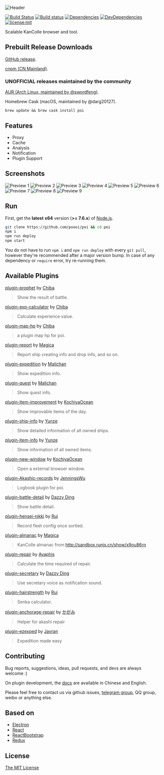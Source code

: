 ![Header](https://raw.githubusercontent.com/poooi/poi/master/assets/img/header.png)

[![Build Status](https://travis-ci.org/poooi/poi.svg?branch=master)](https://travis-ci.org/poooi/poi)
[![Build status](https://ci.appveyor.com/api/projects/status/apv2xngtej1m17he?svg=true)](https://ci.appveyor.com/project/KochiyaOcean/poi)
[![Dependencies](https://david-dm.org/poooi/poi.svg)](https://david-dm.org/poooi/poi)
[![DevDependencies](https://david-dm.org/poooi/poi/dev-status.svg)](https://david-dm.org/poooi/poi#info=devDependencies)
[![license:mit](https://img.shields.io/badge/license-mit-blue.svg)](https://opensource.org/licenses/MIT)

Scalable KanColle browser and tool.

## Prebuilt Release Downloads

[GitHub release](https://github.com/poooi/poi/releases).

[cnpm (CN Mainland)](https://npm.taobao.org/mirrors/poi).

### UNOFFICIAL releases maintained by the community

[AUR (Arch Linux, maintained by @swordfeng)](https://aur.archlinux.org/packages/poi/).

Homebrew Cask (macOS, maintained by @darg20127).
```shell
brew update && brew cask install poi
```

## Features

+ Proxy
+ Cache
+ Analysis
+ Notification
+ Plugin Support

## Screenshots

![Preview 1](https://cloud.githubusercontent.com/assets/6753092/10863967/ebcc2b60-8018-11e5-9f74-9d0cf214fe49.png)
![Preview 2](https://cloud.githubusercontent.com/assets/6753092/10863968/ee4d8a96-8018-11e5-92ae-7f794864dca8.png)
![Preview 3](https://cloud.githubusercontent.com/assets/6753092/10863969/f0a49b2c-8018-11e5-9659-43f626c4691c.png)
![Preview 4](https://cloud.githubusercontent.com/assets/6753092/10863970/f19f7ec0-8018-11e5-99f8-8df3bced1616.png)
![Preview 5](https://cloud.githubusercontent.com/assets/6753092/10863971/f2a69114-8018-11e5-8b4e-3017472a24a4.png)
![Preview 6](https://cloud.githubusercontent.com/assets/6753092/10863972/f3c3a898-8018-11e5-9aa6-0049a879e0bc.png)
![Preview 7](https://cloud.githubusercontent.com/assets/6753092/10863973/f56bddb4-8018-11e5-82c1-4d1fc23779a8.png)
![Preview 8](https://cloud.githubusercontent.com/assets/6753092/10863975/f70264ae-8018-11e5-8b71-2fb9a78819d5.png)
![Preview 9](https://cloud.githubusercontent.com/assets/6753092/10863976/f8458094-8018-11e5-9164-c9127fee9257.png)

## Run

First, get the __latest__ __x64__ version (__>= 7.6.x__) of [Node.js](https://nodejs.org).

```bash
git clone https://github.com/poooi/poi && cd poi
npm i
npm run deploy
npm start
```

You do not have to run `npm i` and `npm run deploy` with every `git pull`, however they're recommended after a major version bump. In case of any dependency or `require` error, try re-running them.

## Available Plugins
[plugin-prophet](https://github.com/poooi/plugin-prophet) by [Chiba](https://github.com/Chibaheit)
> Show the result of battle.

[plugin-exp-calculator](https://github.com/poooi/plugin-exp-calculator) by [Chiba](https://github.com/Chibaheit)
> Calculate experience value.

[plugin-map-hp](https://github.com/poooi/plugin-map-hp) by [Chiba](https://github.com/Chibaheit)
> a plugin map hp for poi.

[plugin-report](https://github.com/poooi/plugin-report) by [Magica](https://github.com/magicae)
> Report ship creating info and drop info, and so on.

[plugin-expedition](https://github.com/poooi/plugin-expedition) by [Malichan](https://github.com/malichan)
> Show expedition info.

[plugin-quest](https://github.com/poooi/plugin-quest) by [Malichan](https://github.com/malichan)
> Show quest info.

[plugin-item-improvement](https://github.com/poooi/plugin-item-improvement) by [KochiyaOcean](https://github.com/KochiyaOcean)
> Show improvable items of the day.

[plugin-ship-info](https://github.com/poooi/plugin-ship-info) by [Yunze](https://github.com/myzwillmake)
> Show detailed information of all owned ships.

[plugin-item-info](https://github.com/poooi/plugin-item-info) by [Yunze](https://github.com/myzwillmake)
> Show information of all owned items.

[plugin-new-window](https://github.com/poooi/plugin-new-window) by [KochiyaOcean](https://github.com/KochiyaOcean)
> Open a external browser window.

[plugin-Akashic-records](https://github.com/poooi/plugin-Akashic-records) by [JenningsWu](https://github.com/JenningsWu)
> Logbook plugin for poi.

[plugin-battle-detail](https://github.com/poooi/plugin-battle-detail) by [Dazzy Ding](https://github.com/yukixz)
> Show battle detail.

[plugin-hensei-nikki](https://github.com/poooi/plugin-hensei-nikki.git) by [Rui](https://github.com/ruiii)
> Record fleet config once sortied.

[plugin-almanac](https://github.com/poooi/plugin-almanac) by [Magica](https://github.com/magicae)
> KanColle almanac from http://sandbox.runjs.cn/show/x9ou86rn

[plugin-repair](https://github.com/Ayaphis/plugin-repair) by [Ayaphis](https://github.com/Ayaphis)
> Calculate the time required of repair.

[plugin-secretary](https://github.com/dazzyd/poi-secretary) by [Dazzy Ding](https://github.com/yukixz)
> Use secretary voice as notification sound.

[plugin-hairstrength](https://github.com/ruiii/plugin-hairstrength.git) by [Rui](https://github.com/ruiii)
> Senka calculator.

[plugin-anchorage-repair](https://github.com/KagamiChan/plugin-anchorage-repair.git) by [かがみ](https://github.com/KagamiChan)
> Helper for akashi repair

[plugin-ezexped](https://github.com/poooi/poi-plugin-ezexped) by [Javran](https://github.com/Javran)
> Expedition made easy

## Contributing

Bug reports, suggestions, ideas, pull requests, and devs are always welcome :)

On plugin development, the [docs](https://github.com/poooi/poi/tree/master/docs) are available in Chinese and English.

Please feel free to contact us via github issues, [telegram group](https://telegram.me/joinchat/AoMUpkCr6B8uH7EUewq6eQ), QQ group, weibo or anything else.
 

## Based on

+ [Electron](https://github.com/atom/electron)
+ [React](https://github.com/facebook/react)
+ [ReactBootstrap](https://github.com/react-bootstrap/react-bootstrap/)
+ [Redux](https://github.com/reactjs/redux)

## License
[The MIT License](https://github.com/poooi/poi/blob/master/LICENSE)
